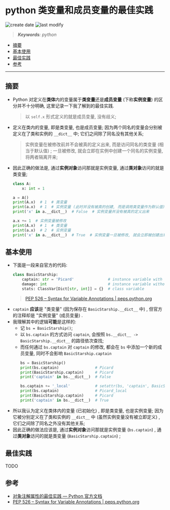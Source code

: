 python 类变量和成员变量的最佳实践
===
<!--START_SECTION:badge-->

![create date](https://img.shields.io/static/v1?label=create%20date&message=2022-07-xx&label_color=gray&color=lightsteelblue&style=flat-square)
![last modify](https://img.shields.io/static/v1?label=last%20modify&message=2025-08-03%2022%3A42%3A16&label_color=gray&color=thistle&style=flat-square)

<!--END_SECTION:badge-->
<!--info
top: false
draft: false
hidden: false
tag: [python]
-->

> ***Keywords**: python*

<!--START_SECTION:paper_title-->
<!--END_SECTION:paper_title-->

<!--START_SECTION:toc-->
- [摘要](#摘要)
- [基本使用](#基本使用)
- [最佳实践](#最佳实践)
- [参考](#参考)
<!--END_SECTION:toc-->

---

## 摘要
- Python 对定义在**类体**内的变量属于**类变量**还是**成员变量** (下称**实例变量**) 的区分并不十分明确, 这里记录一下我了解到的最佳实践.
    > 以 `self.x` 形式定义的就是成员变量, 没有歧义;
- 定义在类内的变量, 即是类变量, 也是成员变量; 因为两个同名的变量会分别被定义在了类和实例的 `__dict__` 中; 它们之间除了同名没有其他关系;
    > 实例变量在被修改前并不会被真的定义出来, 而是访问同名的类变量 (相当于默认值) ; 一旦被修改, 就会立即在实例中创建一个同名的实例变量, 将两者隔离开来;
- 因此正确的做法是, 通过**实例对象**访问那就是实例变量, 通过**类对象**访问的就是类变量;
    ```python
    class A:
        x: int = 1

    a = A()
    print(A.x)  # 1  # 类变量
    print(a.x)  # 1  # 实例变量 (此时并没有被真的创建, 而是调用类变量作为默认值)
    print('x' in a.__dict__)  # False  # 实例变量并没有被真的定义出来

    a.x += 1  # 实例变量被修改
    print(A.x)  # 1  # 类变量
    print(a.x)  # 2  # 实例变量
    print('x' in a.__dict__)  # True  # 实例变量一旦被修改, 就会立即被创建出来
    ```


## 基本使用
- 下面是一段来自官方的代码:
    ```python
    class BasicStarship:
        captain: str = 'Picard'               # instance variable with default
        damage: int                           # instance variable without default
        stats: ClassVar[Dict[str, int]] = {}  # class variable
    ```
    > [PEP 526 – Syntax for Variable Annotations | peps.python.org](https://peps.python.org/pep-0526/#class-and-instance-variable-annotations)
- `captain` **应该**是 "类变量" (因为保存在 `BasicStarship.__dict__` 中) , 但官方的注释却是 "实例变量" (成员变量) .
- 我理解其中的逻辑**可能**是这样的:
    - 记 `bs = BasicStarship()`;
    - 以 `bs.captain` 的方式访问 `captain`, 会按照 `bs.__dict__ -> BasicStarship.__dict__` 的路径依次查找;
    - 而任何通过 `bs.captain` 对 `captain` 的修改, 都会在 `bs` 中添加一个新的成员变量, 同时不会影响 `BasicStarship.captain`
        ```python
        bs = BasicStarship()
        print(bs.captain)                # Picard
        print(BasicStarship.captain)     # Picard
        print('captain' in bs.__dict__)  # False

        bs.captain += '_local'           # setattr(bs, 'captain', BasicStarship.captain + '_local')
        print(bs.captain)                # Picard_local
        print(BasicStarship.captain)     # Picard
        print('captain' in bs.__dict__)  # True
        ```
<!-- - 所以可以认为在定义阶段区分**类变量**还是**成员变量**是没有意义的 (`ClassVar` 注释也只是辅助, 并不会影响运行时) , 而应该从变量的行为上看属于哪种变量; -->
- 所以我认为定义在类体内的变量 (已初始化) , 即是类变量, 也是实例变量; 因为它被分别定义在了类和实例的 `__dict__` 中 (虽然实例变量没有被立即定义) , 它们之间除了同名之外没有其他关系;
- 因此正确的做法应该是, 通过**实例对象**访问那就是实例变量 (`bs.captain`) , 通过**类对象**访问的就是类变量 (`BasicStarship.captain`) ;


## 最佳实践
TODO


## 参考
- [对象注解属性的最佳实践 — Python 官方文档](https://docs.python.org/zh-cn/3/howto/annotations.html)
- [PEP 526 – Syntax for Variable Annotations | peps.python.org](https://peps.python.org/pep-0526/#class-and-instance-variable-annotations)